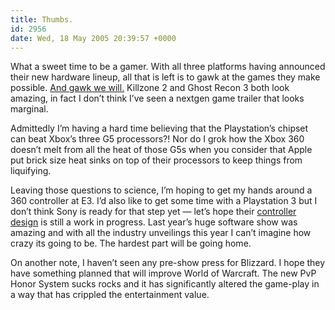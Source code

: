```yaml
---
title: Thumbs.
id: 2956
date: Wed, 18 May 2005 20:39:57 +0000
---
```


What a sweet time to be a gamer. With all three platforms having announced their new hardware lineup, all that is left is to gawk at the games they make possible. [And gawk we will.](http://www.gametrailers.com/e3_2k5.php) Killzone 2 and Ghost Recon 3 both look amazing, in fact I don’t think I’ve seen a nextgen game trailer that looks marginal.  

Admittedly I’m having a hard time believing that the Playstation’s chipset can beat Xbox’s three <span class="caps">G5</span> processors?! Nor do I grok how the Xbox 360 doesn’t melt from all the heat of those <span class="caps">G5</span>s when you consider that Apple put brick size heat sinks on top of their processors to keep things from liquifying.  

Leaving those questions to science, I’m hoping to get my hands around a 360 controller at <span class="caps">E3</span>. I’d also like to get some time with a Playstation 3 but I don’t think Sony is ready for that step yet — let’s hope their [controller design](http://www.joystiq.com/entry/1234000620043567/) is still a work in progress. Last year’s huge software show was amazing and with all the industry unveilings this year I can’t imagine how crazy its going to be. The hardest part will be going home.  

On another note, I haven’t seen any pre-show press for Blizzard. I hope they have something planned that will improve World of Warcraft. The new <span class="caps">PvP</span> Honor System sucks rocks and it has significantly altered the game-play in a way that has crippled the entertainment value.





